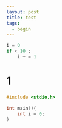 ```yaml
---
layout: post
title: test
tags:
  - begin
---
```

```python
i = 0
if < 10 :
    i + = 1
```
# 1

```c
#include <stdio.h>

int main(){
    int i = 0;
}
```